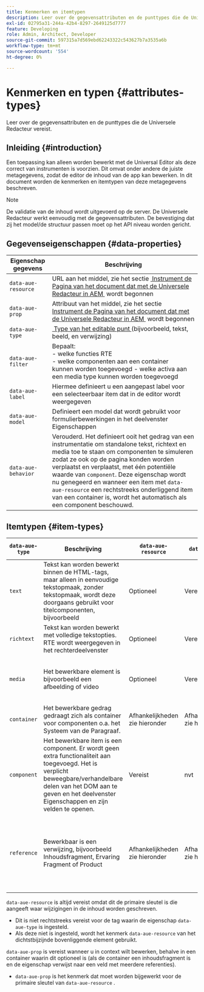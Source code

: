 ```yaml
---
title: Kenmerken en itemtypen
description: Leer over de gegevensattributen en de punttypes die de Universele Redacteur vereist.
exl-id: 02795a31-244a-42b4-8297-2649125d7777
feature: Developing
role: Admin, Architect, Developer
source-git-commit: 597315a7d569ebd62243322c543627b7a3535a6b
workflow-type: tm+mt
source-wordcount: '554'
ht-degree: 0%

---
```



# Kenmerken en typen {#attributes-types}

Leer over de gegevensattributen en de punttypes die de Universele Redacteur vereist.

## Inleiding {#introduction}

Een toepassing kan alleen worden bewerkt met de Universal Editor als deze correct van instrumenten is voorzien. Dit omvat onder andere de juiste metagegevens, zodat de editor de inhoud van de app kan bewerken. In dit document worden de kenmerken en itemtypen van deze metagegevens beschreven.

>[!NOTE]
>
>De validatie van de inhoud wordt uitgevoerd op de server. De Universele Redacteur werkt eenvoudig met de gegevensattributen. De bevestiging dat zij het model/de structuur passen moet op het API niveau worden gericht.

## Gegevenseigenschappen {#data-properties}

| Eigenschap gegevens | Beschrijving |
|---|---|
| `data-aue-resource` | URL aan het middel, zie het sectie [&#x200B; Instrument de Pagina van het document dat met de Universele Redacteur in AEM &#x200B;](getting-started.md#instrument-thepage) wordt begonnen |
| `data-aue-prop` | Attribuut van het middel, zie het sectie [&#x200B; Instrument de Pagina van het document dat met de Universele Redacteur in AEM &#x200B;](getting-started.md#instrument-thepage) wordt begonnen |
| `data-aue-type` | [&#x200B; Type van het editable punt &#x200B;](#item-types) (bijvoorbeeld, tekst, beeld, en verwijzing) |
| `data-aue-filter` | Bepaalt:<br> - welke functies RTE <br> - welke componenten aan een container <br> kunnen worden toegevoegd - welke activa aan een media type kunnen worden toegevoegd |
| `data-aue-label` | Hiermee definieert u een aangepast label voor een selecteerbaar item dat in de editor wordt weergegeven |
| `data-aue-model` | Definieert een model dat wordt gebruikt voor formulierbewerkingen in het deelvenster Eigenschappen |
| `data-aue-behavior` | Verouderd. Het definieert ooit het gedrag van een instrumentatie om standalone tekst, richtext en media toe te staan om componenten te simuleren zodat ze ook op de pagina konden worden verplaatst en verplaatst, met één potentiële waarde van `component`. Deze eigenschap wordt nu genegeerd en wanneer een item met `data-aue-resource` een rechtstreeks onderliggend item van een container is, wordt het automatisch als een component beschouwd. |

## Itemtypen {#item-types}

| `data-aue-type` | Beschrijving | `data-aue-resource` | `data-aue-prop` | `data-aue-filter` | `data-aue-label` | `data-aue-model` |
|---|---|---|---|---|---|---|
| `text` | Tekst kan worden bewerkt binnen de HTML-tags, maar alleen in eenvoudige tekstopmaak, zonder tekstopmaak, wordt deze doorgaans gebruikt voor titelcomponenten, bijvoorbeeld | Optioneel | Vereist | nvt | Optioneel | nvt |
| `richtext` | Tekst kan worden bewerkt met volledige tekstopties. RTE wordt weergegeven in het rechterdeelvenster | Optioneel | Vereist | nvt | Optioneel | nvt |
| `media` | Het bewerkbare element is bijvoorbeeld een afbeelding of video | Optioneel | Vereist | Facultatieve <br> lijst van beeld of videofiltercriteria die tot de activaselecteur wordt overgegaan | Optioneel | nvt |
| `container` | Het bewerkbare gedrag gedraagt zich als container voor componenten o.a. het Systeem van de Paragraaf. | Afhankelijkheden <br> zie hieronder | Afhankelijkheden <br> zie hieronder | Facultatieve <br> een lijst van toegestane componenten | Optioneel | nvt |
| `component` | Het bewerkbare item is een component. Er wordt geen extra functionaliteit aan toegevoegd. Het is verplicht beweegbare/verhandelbare delen van het DOM aan te geven en het deelvenster Eigenschappen en zijn velden te openen. | Vereist | nvt | nvt | Optioneel | Optioneel |
| `reference` | Bewerkbaar is een verwijzing, bijvoorbeeld Inhoudsfragment, Ervaring Fragment of Product | Afhankelijkheden <br> zie hieronder | Afhankelijkheden <br> zie hieronder | Facultatieve <br> lijst van het de filtercriteria van het Fragment van de Inhoud, van het Product, of van het Fragment van de Ervaring die tot de verwijzingsselecteur wordt overgegaan | Optioneel | Optioneel |

`data-aue-resource` is altijd vereist omdat dit de primaire sleutel is die aangeeft waar wijzigingen in de inhoud worden geschreven.

* Dit is niet rechtstreeks vereist voor de tag waarin de eigenschap `data-aue-type` is ingesteld.
* Als deze niet is ingesteld, wordt het kenmerk `data-aue-resource` van het dichtstbijzijnde bovenliggende element gebruikt.

`data-aue-prop` is vereist wanneer u in context wilt bewerken, behalve in een container waarin dit optioneel is (als de container een inhoudsfragment is en de eigenschap verwijst naar een veld met meerdere referenties).

* `data-aue-prop` is het kenmerk dat moet worden bijgewerkt voor de primaire sleutel van `data-aue-resource` .
